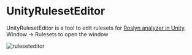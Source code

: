 UnityRulesetEditor
=======

UnityRulesetEditor is a tool to edit rulesets for [Roslyn analyzer in Unity](https://docs.unity3d.com/Manual/analyzer-scope-and-diagnostics.html).
Window -> Rulesets to open the window

![ruleseteditor](https://github.com/user-attachments/assets/8e383743-3565-4a94-a4e9-8c161a7668dd)
